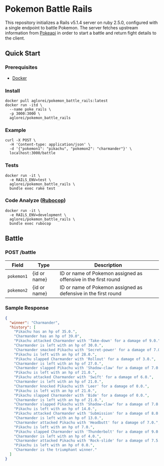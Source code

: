 # Pokemon Battle Rails
This repository initializes a Rails v5.1.4 server on ruby 2.5.0, configured with a single endpoint to battle Pokemon. The server fetches upstream information from [Pokeapi](https://pokeapi.co/) in order to start a battle and return fight details to the client.

## Quick Start
### Prerequisites
- [Docker](https://www.docker.com/install)
### Install
```
docker pull aglorei/pokemon_battle_rails:latest
docker run -itd \
  --name poke_rails \
  -p 3000:3000 \
  aglorei/pokemon_battle_rails
```
### Example
```
curl -X POST \
  -H 'Content-type: application/json' \
  -d '{"pokemon1": "pikachu", "pokemon2": "charmander"}' \
  localhost:3000/battle
```
### Tests
```
docker run -it \
  -e RAILS_ENV=test \
  aglorei/pokemon_battle_rails \
  bundle exec rake test
```
### Code Analyze ([Rubocop](https://github.com/bbatsov/rubocop))
```
docker run -it \
  -e RAILS_ENV=development \
  aglorei/pokemon_battle_rails \
  bundle exec rubocop
```

## Battle
### POST /battle
| Field | Type | Description |
| --- | --- | --- |
| `pokemon1` | {id or name} | ID or name of Pokemon assigned as offensive in the first round |
| `pokemon2` | {id or name} | ID or name of Pokemon assigned as defensive in the first round |
### Sample Response
```JSON
{
  "winner": "Charmander",
  "history": [
    "Pikachu has an hp of 35.0.",
    "Charmander has an hp of 39.0",
    "Pikachu attacked Charmander with 'Take-down' for a damage of 9.0.",
    "Charmander is left with an hp of 30.0.",
    "Charmander smacked Pikachu with 'Secret-power' for a damage of 7.0.",
    "Pikachu is left with an hp of 28.0.",
    "Pikachu slapped Charmander with 'Rollout' for a damage of 3.0.",
    "Charmander is left with an hp of 27.0.",
    "Charmander slapped Pikachu with 'Shadow-claw' for a damage of 7.0.",
    "Pikachu is left with an hp of 21.0.",
    "Pikachu attacked Charmander with 'Swift' for a damage of 6.0.",
    "Charmander is left with an hp of 21.0.",
    "Charmander knocked Pikachu with 'Leer' for a damage of 0.0.",
    "Pikachu is left with an hp of 21.0.",
    "Pikachu slapped Charmander with 'Bide' for a damage of 0.0.",
    "Charmander is left with an hp of 21.0.",
    "Charmander slapped Pikachu with 'Shadow-claw' for a damage of 7.0.",
    "Pikachu is left with an hp of 14.0.",
    "Pikachu attacked Charmander with 'Submission' for a damage of 8.0.",
    "Charmander is left with an hp of 13.0.",
    "Charmander attacked Pikachu with 'Headbutt' for a damage of 7.0.",
    "Pikachu is left with an hp of 7.0.",
    "Pikachu slapped Charmander with 'Thunderbolt' for a damage of 9.0.",
    "Charmander is left with an hp of 4.0.",
    "Charmander attacked Pikachu with 'Rock-slide' for a damage of 7.5.",
    "Pikachu is left with an hp of 0.0.",
    "Charmander is the triumphant winner."
  ]
}
```
